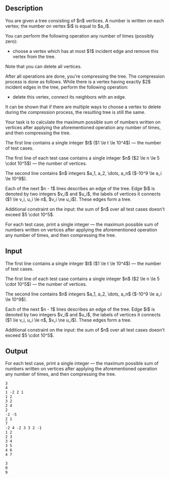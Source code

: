 ## Description

<div><p>You are given a tree consisting of $n$ vertices. A number is written on each vertex; the number on vertex $i$ is equal to $a_i$.</p><p>You can perform the following operation any number of times (possibly zero): </p><ul> <li> choose a vertex which has <span class="tex-font-style-bf">at most $1$</span> incident edge and remove this vertex from the tree. </li></ul><p>Note that you can delete all vertices.</p><p>After all operations are done, you're compressing the tree. The compression process is done as follows. While there is a vertex having <span class="tex-font-style-bf">exactly $2$</span> incident edges in the tree, perform the following operation: </p><ul> <li> delete this vertex, connect its neighbors with an edge. </li></ul><p>It can be shown that if there are multiple ways to choose a vertex to delete during the compression process, the resulting tree is still the same.</p><p>Your task is to calculate the maximum possible sum of numbers written on vertices after applying the aforementioned operation any number of times, and then compressing the tree.</p></div><div class="input-specification"><p>The first line contains a single integer $t$ ($1 \le t \le 10^4$)&nbsp;— the number of test cases.</p><p>The first line of each test case contains a single integer $n$ ($2 \le n \le 5 \cdot 10^5$)&nbsp;— the number of vertices.</p><p>The second line contains $n$ integers $a_1, a_2, \dots, a_n$ ($-10^9 \le a_i \le 10^9$).</p><p>Each of the next $n - 1$ lines describes an edge of the tree. Edge $i$ is denoted by two integers $v_i$ and $u_i$, the labels of vertices it connects ($1 \le v_i, u_i \le n$, $v_i \ne u_i$). These edges form a tree. </p><p>Additional constraint on the input: the sum of $n$ over all test cases doesn't exceed $5 \cdot 10^5$.</p></div><div class="output-specification"><p>For each test case, print a single integer&nbsp;— the maximum possible sum of numbers written on vertices after applying the aforementioned operation any number of times, and then compressing the tree.</p></div>

## Input

<p>The first line contains a single integer $t$ ($1 \le t \le 10^4$)&nbsp;— the number of test cases.</p><p>The first line of each test case contains a single integer $n$ ($2 \le n \le 5 \cdot 10^5$)&nbsp;— the number of vertices.</p><p>The second line contains $n$ integers $a_1, a_2, \dots, a_n$ ($-10^9 \le a_i \le 10^9$).</p><p>Each of the next $n - 1$ lines describes an edge of the tree. Edge $i$ is denoted by two integers $v_i$ and $u_i$, the labels of vertices it connects ($1 \le v_i, u_i \le n$, $v_i \ne u_i$). These edges form a tree. </p><p>Additional constraint on the input: the sum of $n$ over all test cases doesn't exceed $5 \cdot 10^5$.</p>

## Output

<p>For each test case, print a single integer&nbsp;— the maximum possible sum of numbers written on vertices after applying the aforementioned operation any number of times, and then compressing the tree.</p>





```input1|2,3,4,5,6,10,11,12,13,14,15,16,17
3
4
1 -2 2 1
1 2
3 2
2 4
2
-2 -5
2 1
7
-2 4 -2 3 3 2 -1
1 2
2 3
3 4
3 5
4 6
4 7
```




```output1
3
0
9
```


